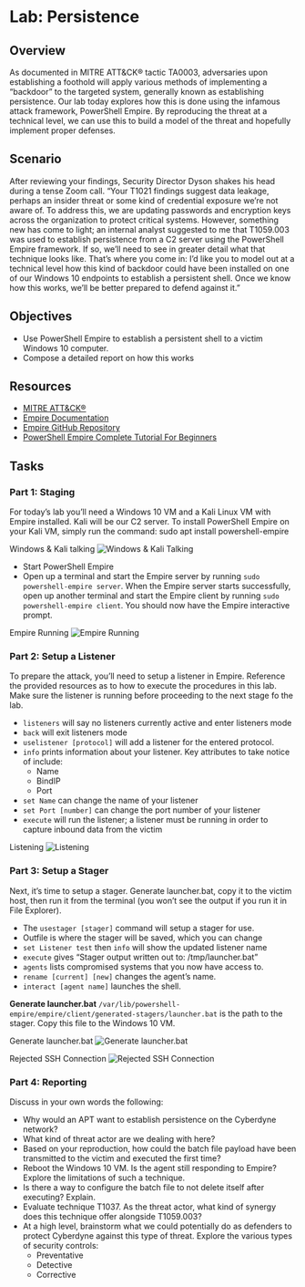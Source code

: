 # Lab: Persistence

## Overview
As documented in MITRE ATT&CK® tactic TA0003, adversaries upon establishing a foothold will apply various methods of implementing a “backdoor” to the targeted system, generally known as establishing persistence. Our lab today explores how this is done using the infamous attack framework, PowerShell Empire. By reproducing the threat at a technical level, we can use this to build a model of the threat and hopefully implement proper defenses.

## Scenario
After reviewing your findings, Security Director Dyson shakes his head during a tense Zoom call. “Your T1021 findings suggest data leakage, perhaps an insider threat or some kind of credential exposure we’re not aware of. To address this, we are updating passwords and encryption keys across the organization to protect critical systems. However, something new has come to light; an internal analyst suggested to me that T1059.003 was used to establish persistence from a C2 server using the PowerShell Empire framework. If so, we’ll need to see in greater detail what that technique looks like. That’s where you come in: I’d like you to model out at a technical level how this kind of backdoor could have been installed on one of our Windows 10 endpoints to establish a persistent shell. Once we know how this works, we’ll be better prepared to defend against it.”

## Objectives
- Use PowerShell Empire to establish a persistent shell to a victim Windows 10 computer.
- Compose a detailed report on how this works

## Resources
- [MITRE ATT&CK®](https://attack.mitre.org/)
- [Empire Documentation](https://bc-security.gitbook.io/empire-wiki/)
- [Empire GitHub Repository](https://github.com/BC-SECURITY/empire-docs)
- [PowerShell Empire Complete Tutorial For Beginners](https://www.youtube.com/watch?v=52xkWbDMUUM&ab_channel=HackerSploit)

## Tasks

### Part 1: Staging
For today’s lab you’ll need a Windows 10 VM and a Kali Linux VM with Empire installed. Kali will be our C2 server. To install PowerShell Empire on your Kali VM, simply run the command: sudo apt install powershell-empire

Windows & Kali talking
![Windows & Kali Talking](media/lab27-1.png)


- Start PowerShell Empire
- Open up a terminal and start the Empire server by running `sudo powershell-empire server`. When the Empire server starts successfully, open up another terminal and start the Empire client by running `sudo powershell-empire client`. You should now have the Empire interactive prompt.

Empire Running
![Empire Running](media/lab27-2.png)

### Part 2: Setup a Listener
To prepare the attack, you’ll need to setup a listener in Empire. Reference the provided resources as to how to execute the procedures in this lab. Make sure the listener is running before proceeding to the next stage fo the lab.

- `listeners` will say no listeners currently active and enter listeners mode
- `back` will exit listeners mode
- `uselistener [protocol]` will add a listener for the entered protocol.
- `info` prints information about your listener. Key attributes to take notice of include:
  - Name
  - BindIP
  - Port
- `set Name` can change the name of your listener
- `set Port [number]` can change the port number of your listener
- `execute` will run the listener; a listener must be running in order to capture inbound data from the victim

Listening
![Listening](media/lab27-3.png)

### Part 3: Setup a Stager
Next, it’s time to setup a stager. Generate launcher.bat, copy it to the victim host, then run it from the terminal (you won’t see the output if you run it in File Explorer).

- The `usestager [stager]` command will setup a stager for use.
- Outfile is where the stager will be saved, which you can change
- `set Listener test` then `info` will show the updated listener name
- `execute` gives “Stager output written out to: /tmp/launcher.bat”
- `agents` lists compromised systems that you now have access to.
- `rename [current] [new]` changes the agent’s name.
- `interact [agent name]` launches the shell.

**Generate launcher.bat**
`/var/lib/powershell-empire/empire/client/generated-stagers/launcher.bat` is the path to the stager. Copy this file to the Windows 10 VM.

Generate launcher.bat
![Generate launcher.bat](media/lab27-4.png)

Rejected SSH Connection
![Rejected SSH Connection](media/lab27-5.png)

### Part 4: Reporting
Discuss in your own words the following:

- Why would an APT want to establish persistence on the Cyberdyne network?
- What kind of threat actor are we dealing with here?
- Based on your reproduction, how could the batch file payload have been transmitted to the victim and executed the first time?
- Reboot the Windows 10 VM. Is the agent still responding to Empire? Explore the limitations of such a technique.
- Is there a way to configure the batch file to not delete itself after executing? Explain.
- Evaluate technique T1037. As the threat actor, what kind of synergy does this technique offer alongside T1059.003?
- At a high level, brainstorm what we could potentially do as defenders to protect Cyberdyne against this type of threat. Explore the various types of security controls:
  - Preventative
  - Detective
  - Corrective
